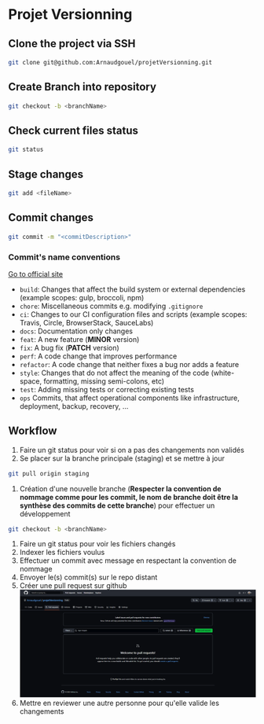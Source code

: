 # Projet Versionning

## Clone the project via SSH

```bash
git clone git@github.com:Arnaudgouel/projetVersionning.git
```

## Create Branch into repository

```bash
git checkout -b <branchName>
```

## Check current files status

```bash
git status
```

## Stage changes

```bash
git add <fileName>
```

## Commit changes

```bash
git commit -m "<commitDescription>"
```

### Commit's name conventions

[Go to official site](https://www.conventionalcommits.org/en/v1.0.0/)

- `build`: Changes that affect the build system or external dependencies (example scopes: gulp, broccoli, npm)
- `chore`: Miscellaneous commits e.g. modifying `.gitignore`
- `ci`: Changes to our CI configuration files and scripts (example scopes: Travis, Circle, BrowserStack, SauceLabs)
- `docs`: Documentation only changes
- `feat`: A new feature (**MINOR** version)
- `fix`: A bug fix (**PATCH** version)
- `perf`: A code change that improves performance
- `refactor`: A code change that neither fixes a bug nor adds a feature
- `style`: Changes that do not affect the meaning of the code (white-space, formatting, missing semi-colons, etc)
- `test`: Adding missing tests or correcting existing tests
- `ops` Commits, that affect operational components like infrastructure, deployment, backup, recovery, ...

## Workflow

1. Faire un git status pour voir si on a pas des changements non validés
1. Se placer sur la branche principale (staging) et se mettre à jour

```bash
git pull origin staging
```

1. Création d'une nouvelle branche (**Respecter la convention de nommage comme pour les commit, le nom de branche doit être la synthèse des commits de cette branche**) pour effectuer un développement

```bash
git checkout -b <branchName>
```

1. Faire un git status pour voir les fichiers changés
1. Indexer les fichiers voulus
1. Effectuer un commit avec message en respectant la convention de nommage
1. Envoyer le(s) commit(s) sur le repo distant
1. Créer une pull request sur github ![pr github](docs/img/pr-github.png)
1. Mettre en reviewer une autre personne pour qu'elle valide les changements
